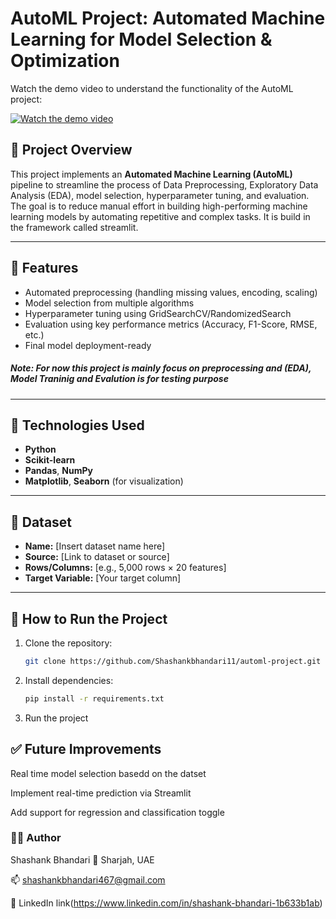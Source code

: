#  AutoML Project: Automated Machine Learning for Model Selection & Optimization

Watch the demo video to understand the functionality of the AutoML project:

[![Watch the demo video](https://img.youtube.com/vi/_2tOT2Au5Ek/0.jpg)](https://youtu.be/_2tOT2Au5Ek)

## 📁 Project Overview

This project implements an **Automated Machine Learning (AutoML)** pipeline to streamline the process of Data Preprocessing, Exploratory Data Analysis (EDA), model selection, hyperparameter tuning, and evaluation. The goal is to reduce manual effort in building high-performing machine learning models by automating repetitive and complex tasks. It is build in the framework called streamlit.

---

## 🔧 Features

- Automated preprocessing (handling missing values, encoding, scaling)
- Model selection from multiple algorithms
- Hyperparameter tuning using GridSearchCV/RandomizedSearch
- Evaluation using key performance metrics (Accuracy, F1-Score, RMSE, etc.)
- Final model deployment-ready
##### Note: For now this project is mainly focus on preprocessing and (EDA), Model Traninig and Evalution is for testing purpose  
---

## 🧠 Technologies Used

- **Python**
- **Scikit-learn**
- **Pandas**, **NumPy**
- **Matplotlib**, **Seaborn** (for visualization)


---

## 📂 Dataset

- **Name:** [Insert dataset name here]
- **Source:** [Link to dataset or source]
- **Rows/Columns:** [e.g., 5,000 rows × 20 features]
- **Target Variable:** [Your target column]

---

## 🚀 How to Run the Project

1. Clone the repository:

   ```bash
   git clone https://github.com/Shashankbhandari11/automl-project.git
   
2. Install dependencies:
   
   ```bash
   pip install -r requirements.txt
   ```
3. Run the project




## ✅ Future Improvements
Real time model selection basedd on the datset

Implement real-time prediction via Streamlit

Add support for regression and classification toggle



### 🙋‍♂️ Author
Shashank Bhandari
📍 Sharjah, UAE

📫 shashankbhandari467@gmail.com

🔗 LinkedIn link(https://www.linkedin.com/in/shashank-bhandari-1b633b1ab) 

